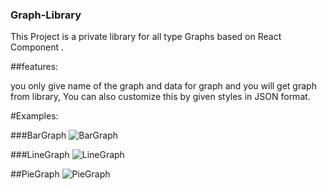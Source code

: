 ### Graph-Library
This Project is a private library for all type Graphs based on React Component .
 
 ##features:
 
 you only give name of the graph and data for graph and you will get graph from library,
 You can also customize this by given styles in JSON format.
 
 #Examples:
 
 ###BarGraph
![BarGraph](https://user-images.githubusercontent.com/95141040/198842881-8a02d8e0-aaab-498c-b638-bd4754b78ca3.png)

###LineGraph
![LineGraph](https://user-images.githubusercontent.com/95141040/198842892-0e6cdceb-4efd-46df-9bdb-3c9929d86b1d.png)

##PieGraph
![PieGraph](https://user-images.githubusercontent.com/95141040/198842895-5f55ca61-fe49-4c52-ba53-9f713f34f18a.png)

